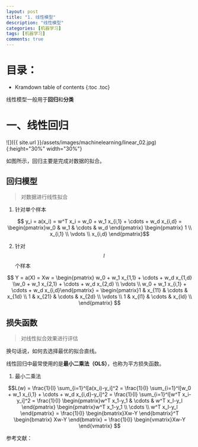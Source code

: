 ```yaml
---
layout: post
title: "1. 线性模型"
description: "线性模型"
categories: [机器学习]
tags: [机器学习]
comments: true
---
```

# 目录：

* Kramdown table of contents
{:toc .toc}

线性模型一般用于**回归**和**分类**

# 一、线性回归

![]({{ site.url }}/assets/images/machinelearning/linear_02.jpg){:height="30%" width="30%"}

如图所示，回归主要是完成对数据的拟合。

## 回归模型

> 对数据进行线性拟合

1. 针对单个样本

$$ y_i = a(x_i) = w^T x_i = w_0 + w_1 x_{i,1} + \cdots + w_d x_{i,d}  
= \begin{pmatrix}w_0 & w_1 & \cdots & w_d \end{pmatrix} \begin{pmatrix} 1 \\ x_{i,1} \\ \vdots \\ x_{i,d} \end{pmatrix}$$

2. 针对$$l$$个样本

$$ Y = a(X) = Xw 
= \begin{pmatrix} w_0 + w_1 x_{1,1} + \cdots + w_d x_{1,d} \\w_0 + w_1 x_{2,1} + \cdots + w_d x_{2,d} \\ \vdots \\ w_0 + w_1 x_{i,1} + \cdots + w_d x_{i,d}\end{pmatrix}
= \begin{pmatrix}1 & x_{11} & \cdots & x_{1d} \\ 1 & x_{21} & \cdots & x_{2d} \\ \vdots \\ 1 & x_{l1} & \cdots & x_{ld} \\ \end{pmatrix} 
$$

## 损失函数

> 对线性拟合效果进行评估

换句话说，如何去选择最优的拟合直线。

线性回归中最常使用的是**最小二乘法（OLS）**，也称为平方损失函数。

1. 最小二乘法 

$$L(w) = \frac{1}{l} \sum_{i=1}^l[a(x_i)-y_i]^2 = \frac{1}{l} \sum_{i=1}^l[w_0 + w_1 x_{i,1} + \cdots + w_d x_{i,d}-y_i]^2
= \frac{1}{l} \sum_{i=1}^l[w^T x_i-y_i]^2
= \frac{1}{l} \begin{pmatrix}w^T x_1-y_1 & \cdots & w^T x_l-y_l \end{pmatrix} \begin{pmatrix}w^T x_1-y_1 \\ \cdots \\ w^T x_l-y_l \end{pmatrix}
= \frac{1}{l} \begin{bmatrix}Xw-Y \end{bmatrix}^T \begin{bmatrix} Xw-Y \end{bmatrix}
= \frac{1}{l} \begin{vmatrix}Xw-Y \end{vmatrix}
$$




参考文献：
